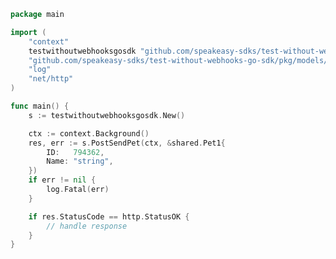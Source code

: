 <!-- Start SDK Example Usage [usage] -->
```go
package main

import (
	"context"
	testwithoutwebhooksgosdk "github.com/speakeasy-sdks/test-without-webhooks-go-sdk"
	"github.com/speakeasy-sdks/test-without-webhooks-go-sdk/pkg/models/shared"
	"log"
	"net/http"
)

func main() {
	s := testwithoutwebhooksgosdk.New()

	ctx := context.Background()
	res, err := s.PostSendPet(ctx, &shared.Pet1{
		ID:   794362,
		Name: "string",
	})
	if err != nil {
		log.Fatal(err)
	}

	if res.StatusCode == http.StatusOK {
		// handle response
	}
}

```
<!-- End SDK Example Usage [usage] -->